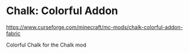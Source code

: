 # Chalk: Colorful Addon
https://www.curseforge.com/minecraft/mc-mods/chalk-colorful-addon-fabric

Colorful Chalk for the Chalk mod
